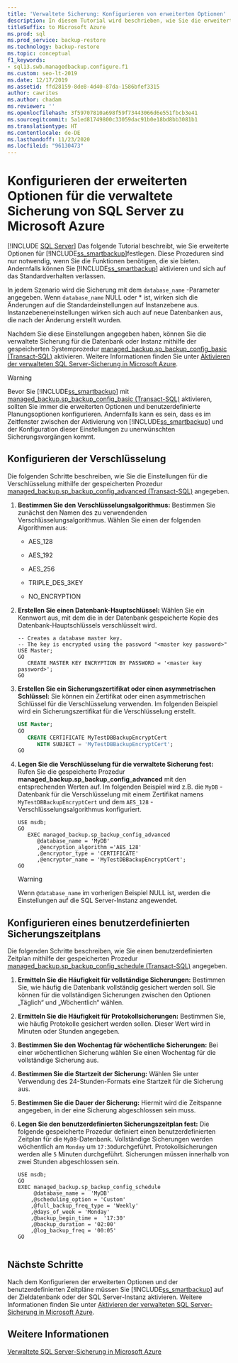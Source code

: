 ```yaml
---
title: 'Verwaltete Sicherung: Konfigurieren von erweiterten Optionen'
description: In diesem Tutorial wird beschrieben, wie Sie die erweiterten Optionen für die verwaltete SQL Server-Sicherung in Microsoft Azure festlegen, wenn die Standardoptionen nicht Ihre Anforderungen erfüllen.
titleSuffix: to Microsoft Azure
ms.prod: sql
ms.prod_service: backup-restore
ms.technology: backup-restore
ms.topic: conceptual
f1_keywords:
- sql13.swb.managedbackup.configure.f1
ms.custom: seo-lt-2019
ms.date: 12/17/2019
ms.assetid: ffd28159-8de8-4d40-87da-1586bfef3315
author: cawrites
ms.author: chadam
ms.reviewer: ''
ms.openlocfilehash: 3f59707810a698f59f73443066d6e551fbcb3e41
ms.sourcegitcommit: 5a1ed81749800c33059dac91b0e18bd8bb3081b1
ms.translationtype: HT
ms.contentlocale: de-DE
ms.lasthandoff: 11/23/2020
ms.locfileid: "96130473"
---
```

# <a name="configure-advanced-options-for-sql-server-managed-backup-to-microsoft-azure"></a>Konfigurieren der erweiterten Optionen für die verwaltete Sicherung von SQL Server zu Microsoft Azure
 [!INCLUDE [SQL Server](../../includes/applies-to-version/sqlserver.md)]
  Das folgende Tutorial beschreibt, wie Sie erweiterte Optionen für [!INCLUDE[ss_smartbackup](../../includes/ss-smartbackup-md.md)]festlegen. Diese Prozeduren sind nur notwendig, wenn Sie die Funktionen benötigen, die sie bieten. Andernfalls können Sie [!INCLUDE[ss_smartbackup](../../includes/ss-smartbackup-md.md)] aktivieren und sich auf das Standardverhalten verlassen.  
  
 In jedem Szenario wird die Sicherung mit dem `database_name` -Parameter angegeben. Wenn `database_name` NULL oder * ist, wirken sich die Änderungen auf die Standardeinstellungen auf Instanzebene aus. Instanzebeneneinstellungen wirken sich auch auf neue Datenbanken aus, die nach der Änderung erstellt wurden.  
  
 Nachdem Sie diese Einstellungen angegeben haben, können Sie die verwaltete Sicherung für die Datenbank oder Instanz mithilfe der gespeicherten Systemprozedur [managed_backup.sp_backup_config_basic (Transact-SQL)](../../relational-databases/system-stored-procedures/managed-backup-sp-backup-config-basic-transact-sql.md) aktivieren. Weitere Informationen finden Sie unter [Aktivieren der verwalteten SQL Server-Sicherung in Microsoft Azure](../../relational-databases/backup-restore/enable-sql-server-managed-backup-to-microsoft-azure.md).  
  
> [!WARNING]  
>  Bevor Sie [!INCLUDE[ss_smartbackup](../../includes/ss-smartbackup-md.md)] mit [managed_backup.sp_backup_config_basic (Transact-SQL)](../../relational-databases/system-stored-procedures/managed-backup-sp-backup-config-basic-transact-sql.md) aktivieren, sollten Sie immer die erweiterten Optionen und benutzerdefinierte Planungsoptionen konfigurieren. Andernfalls kann es sein, dass es im Zeitfenster zwischen der Aktivierung von [!INCLUDE[ss_smartbackup](../../includes/ss-smartbackup-md.md)] und der Konfiguration dieser Einstellungen zu unerwünschten Sicherungsvorgängen kommt.  
  
## <a name="configure-encryption"></a>Konfigurieren der Verschlüsselung  
 Die folgenden Schritte beschreiben, wie Sie die Einstellungen für die Verschlüsselung mithilfe der gespeicherten Prozedur [managed_backup.sp_backup_config_advanced &#40;Transact-SQL&#41;](../../relational-databases/system-stored-procedures/managed-backup-sp-backup-config-advanced-transact-sql.md) angegeben.  

1.  **Bestimmen Sie den Verschlüsselungsalgorithmus:** Bestimmen Sie zunächst den Namen des zu verwendenden Verschlüsselungsalgorithmus. Wählen Sie einen der folgenden Algorithmen aus:  
  
    -   AES_128  
  
    -   AES_192  
  
    -   AES_256  
  
    -   TRIPLE_DES_3KEY  
  
    -   NO_ENCRYPTION  
  
2.  **Erstellen Sie einen Datenbank-Hauptschlüssel:** Wählen Sie ein Kennwort aus, mit dem die in der Datenbank gespeicherte Kopie des Datenbank-Hauptschlüssels verschlüsselt wird.  
  
    ```  
    -- Creates a database master key.  
    -- The key is encrypted using the password "<master key password>"  
    USE Master;  
    GO  
       CREATE MASTER KEY ENCRYPTION BY PASSWORD = '<master key password>';  
    GO  
    ```  
  
3.  **Erstellen Sie ein Sicherungszertifikat oder einen asymmetrischen Schlüssel:** Sie können ein Zertifikat oder einen asymmetrischen Schlüssel für die Verschlüsselung verwenden. Im folgenden Beispiel wird ein Sicherungszertifikat für die Verschlüsselung erstellt.  
  
    ```sql  
    USE Master;  
    GO  
       CREATE CERTIFICATE MyTestDBBackupEncryptCert  
          WITH SUBJECT = 'MyTestDBBackupEncryptCert';  
    GO  
    ```  
  
4.  **Legen Sie die Verschlüsselung für die verwaltete Sicherung fest:** Rufen Sie die gespeicherte Prozedur **managed_backup.sp_backup_config_advanced** mit den entsprechenden Werten auf. Im folgenden Beispiel wird z.B. die `MyDB` -Datenbank für die Verschlüsselung mit einem Zertifikat namens `MyTestDBBackupEncryptCert` und dem `AES_128` -Verschlüsselungsalgorithmus konfiguriert.  
  
    ```  
    USE msdb;  
    GO  
       EXEC managed_backup.sp_backup_config_advanced  
          @database_name = 'MyDB'                
          ,@encryption_algorithm ='AES_128'  
          ,@encryptor_type = 'CERTIFICATE'  
          ,@encryptor_name = 'MyTestDBBackupEncryptCert';  
    GO  
    ```  
  
    > [!WARNING]  
    >  Wenn `@database_name` im vorherigen Beispiel NULL ist, werden die Einstellungen auf die SQL Server-Instanz angewendet.  
  
## <a name="configure-a-custom-backup-schedule"></a>Konfigurieren eines benutzerdefinierten Sicherungszeitplans  
 Die folgenden Schritte beschreiben, wie Sie einen benutzerdefinierten Zeitplan mithilfe der gespeicherten Prozedur [managed_backup.sp_backup_config_schedule &#40;Transact-SQL&#41;](../../relational-databases/system-stored-procedures/managed-backup-sp-backup-config-schedule-transact-sql.md) angegeben.  
  
1.  **Ermitteln Sie die Häufigkeit für vollständige Sicherungen:** Bestimmen Sie, wie häufig die Datenbank vollständig gesichert werden soll. Sie können für die vollständigen Sicherungen zwischen den Optionen „Täglich“ und „Wöchentlich“ wählen.  
  
2.  **Ermitteln Sie die Häufigkeit für Protokollsicherungen:** Bestimmen Sie, wie häufig Protokolle gesichert werden sollen. Dieser Wert wird in Minuten oder Stunden angegeben.  
  
3.  **Bestimmen Sie den Wochentag für wöchentliche Sicherungen:** Bei einer wöchentlichen Sicherung wählen Sie einen Wochentag für die vollständige Sicherung aus.  
  
4.  **Bestimmen Sie die Startzeit der Sicherung:** Wählen Sie unter Verwendung des 24-Stunden-Formats eine Startzeit für die Sicherung aus.  
  
5.  **Bestimmen Sie die Dauer der Sicherung:** Hiermit wird die Zeitspanne angegeben, in der eine Sicherung abgeschlossen sein muss.  
  
6.  **Legen Sie den benutzerdefinierten Sicherungszeitplan fest:** Die folgende gespeicherte Prozedur definiert einen benutzerdefinierten Zeitplan für die `MyDB`-Datenbank. Vollständige Sicherungen werden wöchentlich am `Monday` um `17:30`durchgeführt. Protokollsicherungen werden alle `5` Minuten durchgeführt. Sicherungen müssen innerhalb von zwei Stunden abgeschlossen sein.  
  
    ```  
    USE msdb;  
    GO  
    EXEC managed_backup.sp_backup_config_schedule   
         @database_name =  'MyDB'  
        ,@scheduling_option = 'Custom'  
        ,@full_backup_freq_type = 'Weekly'  
        ,@days_of_week = 'Monday'  
        ,@backup_begin_time =  '17:30'  
        ,@backup_duration = '02:00'  
        ,@log_backup_freq = '00:05'  
    GO  
  
    ```  
  
## <a name="next-steps"></a>Nächste Schritte  
 Nach dem Konfigurieren der erweiterten Optionen und der benutzerdefinierten Zeitpläne müssen Sie [!INCLUDE[ss_smartbackup](../../includes/ss-smartbackup-md.md)] auf der Zieldatenbank oder der SQL Server-Instanz aktivieren. Weitere Informationen finden Sie unter [Aktivieren der verwalteten SQL Server-Sicherung in Microsoft Azure](../../relational-databases/backup-restore/enable-sql-server-managed-backup-to-microsoft-azure.md).  
  
## <a name="see-also"></a>Weitere Informationen  
 [Verwaltete SQL Server-Sicherung in Microsoft Azure](../../relational-databases/backup-restore/sql-server-managed-backup-to-microsoft-azure.md)  
  
  
